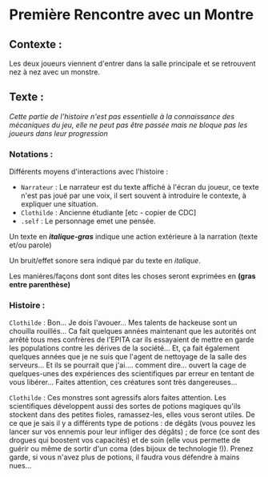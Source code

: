# Première Rencontre avec un Montre 

## Contexte :

Les deux joueurs viennent d'entrer dans la salle principale et se retrouvent nez à nez avec un monstre.

## Texte :

*Cette partie de l'histoire n'est pas essentielle à la connaissance des mécaniques du jeu, elle ne peut pas être passée mais ne bloque pas les joueurs dans leur progression*

### Notations :

Différents moyens d'interactions avec l'histoire :
* ```Narrateur``` : Le narrateur est du texte affiché à l'écran du joueur, ce texte n'est pas joué par une voix, il sert souvent à introduire le contexte, à expliquer une situation.
* ```Clothilde``` : Ancienne étudiante [etc - copier de CDC]
* ```.self``` : Le personnage emet une pensée.

Un texte en ***italique-gras*** indique une action extérieure à la narration (texte et/ou parole)

Un bruit/effet sonore sera indiqué par du texte en *italique*.

Les manières/façons dont sont dites les choses seront exprimées en **(gras entre parenthèse)**

### Histoire :

```Clothilde``` : Bon... Je dois l'avouer... Mes talents de hackeuse sont un chouilla rouillés... Ca fait quelques années maintenant que les autorités ont arrêté tous mes confrères de l'EPITA car ils essayaient de mettre en garde les populations contre les dérives de la société... Et, ça fait également quelques années que je ne suis que l'agent de nettoyage de la salle des serveurs... Et ils se pourrait que j'ai.... comment dire... ouvert la cage de quelques-unes des expériences des scientifiques par erreur en tentant de vous libérer... Faites attention, ces créatures sont très dangereuses... 

```Clothilde``` : Ces monstres sont agressifs alors faites attention. Les scientifiques développent aussi des sortes de potions magiques qu'ils stockent dans des petites fioles, ramassez-les, elles vous seront utiles. De ce que je sais il y a différents type de potions : de dégâts (vous pouvez les lancer sur vos ennemis pour leur infliger des dégâts) ; de force (ce sont des drogues qui boostent vos capacités) et de soin (elle vous permette de guérir ou même de sortir d'un coma (des bijoux de technologie !)). Prenez garde, si vous n'avez plus de potions, il faudra vous défendre à mains nues...